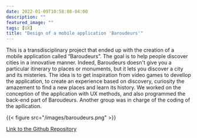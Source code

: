 ```yaml
---
date: 2022-01-09T10:58:08-04:00
description: ""
featured_image: ""
tags: [UX]
title: "Design of a mobile application 'Baroudeurs'"
---
```


This is a transdisciplinary project that ended up with the creation of a mobile application called “Baroudeurs”. The goal is to help people discover cities in a innovative manner. Indeed, Baroudeurs doesn't give you a particular itinerary to places or monuments, but it lets you discover a city and its misteries. The idea is to get inspiration from video games to devellop the application, to create an experience based on discovery, curiosity the amazement to find a new places and learn its history.
We worked on the conception of the application with UX methods, and also programmed the back-end part of Baroudeurs. Another group was in charge of the coding of the apllication. 

{{< figure src="/images/baroudeurs.png"  >}}

[Link to the Github Repository](https://github.com/corentinlger/baroudeur_backend)
